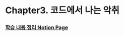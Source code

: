 # Chapter3. 코드에서 나는 악취



### [학습 내용 정리 Notion Page](https://observant-colt-711.notion.site/3-1571f141e9b045f4afca25cf12be115e)
